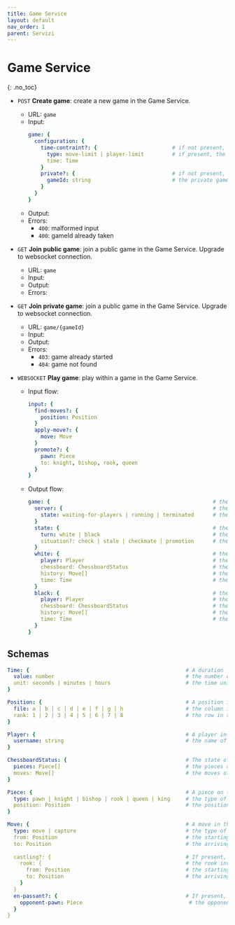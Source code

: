 ```yaml
---
title: Game Service
layout: default
nav_order: 1
parent: Servizi
---
```


# Game Service
{: .no_toc}

- `POST` **Create game**: create a new game in the Game Service.
    - URL: `game`
    - Input:
      ```yaml
      game: {
        configuration: {
          time-contraint?: {                        # if not present, then the time constraint is "No Limit"
            type: move-limit | player-limit         # if present, the time constraint can be "Move Limit" or "Player Limit"
            time: Time
          }
          private?: {                               # if not present, then the game is public
            gameId: string                          # the private game identifier
          } 
        }
      }
      ```
    - Output: ` `
    - Errors:
        - `400`: malformed input
        - `400`: gameId already taken

- `GET` **Join public game**: join a public game in the Game Service. Upgrade to websocket connection.
  - URL: `game`
  - Input: ` `
  - Output: ` `
  - Errors:

- `GET` **Join private game**: join a public game in the Game Service. Upgrade to websocket connection.
  - URL: `game/{gameId}`
  - Input: ` `
  - Output: ` `
  - Errors:
    - `403`: game already started
    - `404`: game not found

- `WEBSOCKET` **Play game**: play within a game in the Game Service.
  - Input flow:
    ```yaml
    input: {
      find-moves?: {
        position: Position
      }
      apply-move?: {
        move: Move
      }
      promote?: {
        pawn: Piece
        to: knight, bishop, rook, queen
      }
    }  
    ```
  - Output flow:
    ```yaml 
    game: {                                                    # the game the player is connected to
      server: {                                                # the server hosting the game
        state: waiting-for-players | running | terminated      # the state of the server
      }
      state: {                                                 # the state of the game
        turn: white | black                                    # the player in control of the chessboard
        situation?: check | stale | checkmate | promotion      # the situation on the chessboard, if any
      }
      white: {                                                 # the information concerning the white player
        player: Player                                         # the white player
        chessboard: ChessboardStatus                           # the state of the chessboard for the white player
        history: Move[]                                        # the history of white moves
        time: Time                                             # the time remaining for the white player  
      }
      black: {                                                 # the information concerning the black player
        player: Player                                         # the black player
        chessboard: ChessboardStatus                           # the state of the chessboard for the black player
        history: Move[]                                        # the history of black moves
        time: Time                                             # the time remaining for the black player  
      }
    }
    ```
  
## Schemas

```yaml
Time: {                                                  # A duration
  value: number                                          # the number of time units
  unit: seconds | minutes | hours                        # the time unit for the time configuration
}

Position: {                                              # A position in the chessboard
  file: a | b | c | d | e | f | g | h                    # the column in the chessboard
  rank: 1 | 2 | 3 | 4 | 5 | 6 | 7 | 8                    # the row in the chessboard
}

Player: {                                                # A player in the game
  username: string                                       # the name of the player        
}

ChessboardStatus: {                                      # The state of the chessboard wrt a player
  pieces: Piece[]                                        # the pieces of the player
  moves: Move[]                                          # the moves of the player
}

Piece: {                                                 # A piece on the chessboard
  type: pawn | knight | bishop | rook | queen | king     # the type of piece
  position: Position                                     # the position of the piece on the chessboard
}

Move: {                                                  # A move in the game
  type: move | capture                                   # the type of move
  from: Position                                         # the starting position of the move
  to: Position                                           # the arriving position of the move
  
  castling?: {                                           # If present, the move is a castling
    rook: {                                              # the rook involved in the castling
      from: Position                                     # the starting position of the rook
      to: Position                                       # the arriving position of the rook
    }
  }
  en-passant?: {                                         # If present, the move is an en-passant
    opponent-pawn: Piece                                  # the opponent pawn captured by the en-passant
  }
}
```
